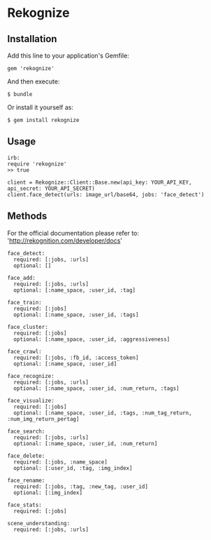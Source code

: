 # Rekognize

## Installation

Add this line to your application's Gemfile:

    gem 'rekognize'

And then execute:

    $ bundle

Or install it yourself as:

    $ gem install rekognize

## Usage

    irb:
    require 'rekognize'
    >> true

    client = Rekognize::Client::Base.new(api_key: YOUR_API_KEY, api_secret: YOUR_API_SECRET)
    client.face_detect(urls: image_url/base64, jobs: 'face_detect')

## Methods
For the official documentation please refer to: 'http://rekognition.com/developer/docs'

    face_detect:
      required: [:jobs, :urls]
      optional: []
    
    face_add:
      required: [:jobs, :urls]
      optional: [:name_space, :user_id, :tag]

    face_train:
      required: [:jobs]
      optional: [:name_space, :user_id, :tags]

    face_cluster:
      required: [:jobs]
      optional: [:name_space, :user_id, :aggressiveness]
    
    face_crawl:
      required: [:jobs, :fb_id, :access_token]
      optional: [:name_space, :user_id]

    face_recognize:
      required: [:jobs, :urls]
      optional: [:name_space, :user_id, :num_return, :tags]

    face_visualize:
      required: [:jobs]
      optional: [:name_space, :user_id, :tags, :num_tag_return, :num_img_return_pertag]
    
    face_search:
      required: [:jobs, :urls]
      optional: [:name_space, :user_id, :num_return]

    face_delete:
      required: [:jobs, :name_space]
      optional: [:user_id, :tag, :img_index]

    face_rename:
      required: [:jobs, :tag, :new_tag, :user_id]
      optional: [:img_index]

    face_stats:
      required: [:jobs]

    scene_understanding:
      required: [:jobs, :urls]
